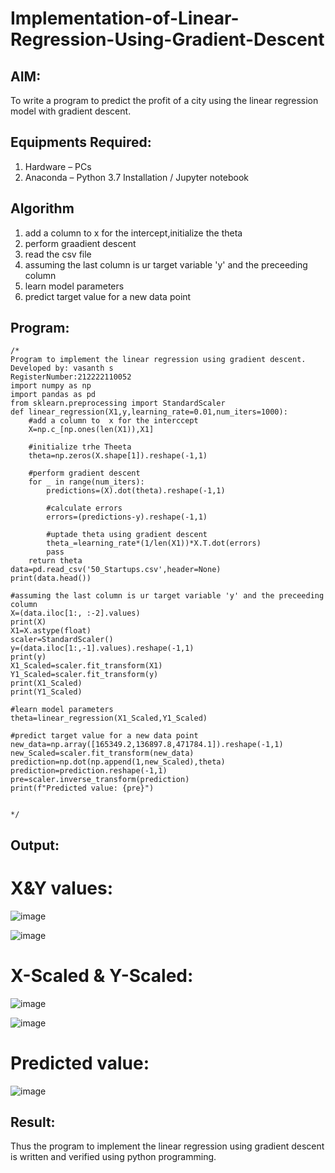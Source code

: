 
# Implementation-of-Linear-Regression-Using-Gradient-Descent

## AIM:
To write a program to predict the profit of a city using the linear regression model with gradient descent.

## Equipments Required:
1. Hardware – PCs
2. Anaconda – Python 3.7 Installation / Jupyter notebook

## Algorithm
1. add a column to  x for the intercept,initialize the theta
2. perform graadient descent
3. read the csv file
4. assuming the last column is ur target variable 'y' and the preceeding column
5. learn model parameters
6. predict target value for a new data point


## Program:
```
/*
Program to implement the linear regression using gradient descent.
Developed by: vasanth s
RegisterNumber:212222110052
import numpy as np
import pandas as pd
from sklearn.preprocessing import StandardScaler
def linear_regression(X1,y,learning_rate=0.01,num_iters=1000):
    #add a column to  x for the interccept
    X=np.c_[np.ones(len(X1)),X1]
    
    #initialize trhe Theeta
    theta=np.zeros(X.shape[1]).reshape(-1,1)
    
    #perform gradient descent
    for _ in range(num_iters):
        predictions=(X).dot(theta).reshape(-1,1)
        
        #calculate errors
        errors=(predictions-y).reshape(-1,1)
        
        #uptade theta using gradient descent
        theta_=learning_rate*(1/len(X1))*X.T.dot(errors)
        pass
    return theta
data=pd.read_csv('50_Startups.csv',header=None)
print(data.head())

#assuming the last column is ur target variable 'y' and the preceeding column
X=(data.iloc[1:, :-2].values)
print(X)
X1=X.astype(float)
scaler=StandardScaler()
y=(data.iloc[1:,-1].values).reshape(-1,1)
print(y)
X1_Scaled=scaler.fit_transform(X1)
Y1_Scaled=scaler.fit_transform(y)
print(X1_Scaled)
print(Y1_Scaled)

#learn model parameters
theta=linear_regression(X1_Scaled,Y1_Scaled)

#predict target value for a new data point
new_data=np.array([165349.2,136897.8,471784.1]).reshape(-1,1)
new_Scaled=scaler.fit_transform(new_data)
prediction=np.dot(np.append(1,new_Scaled),theta)
prediction=prediction.reshape(-1,1)
pre=scaler.inverse_transform(prediction)
print(f"Predicted value: {pre}")

        
*/
```

## Output:
# X&Y values:
![image](https://github.com/Jeshwanthkumarpayyavula/Implementation-of-Linear-Regression-Using-Gradient-Descent/assets/145742402/7400fd61-740a-4609-bf7a-f22281f781a6)

![image](https://github.com/Jeshwanthkumarpayyavula/Implementation-of-Linear-Regression-Using-Gradient-Descent/assets/145742402/a034492a-768a-4243-aaf6-e49953b4f1dc)
# X-Scaled & Y-Scaled:
![image](https://github.com/Jeshwanthkumarpayyavula/Implementation-of-Linear-Regression-Using-Gradient-Descent/assets/145742402/37de69c4-31aa-4535-a0fa-26d92efca8b1)


![image](https://github.com/Jeshwanthkumarpayyavula/Implementation-of-Linear-Regression-Using-Gradient-Descent/assets/145742402/4b8f36ac-789d-4b9b-aaab-9aff5d259ea3)
# Predicted value:
![image](https://github.com/Jeshwanthkumarpayyavula/Implementation-of-Linear-Regression-Using-Gradient-Descent/assets/145742402/f9f341cb-53cd-44c2-bd25-8e2ec129df51)



## Result:
Thus the program to implement the linear regression using gradient descent is written and verified using python programming.
